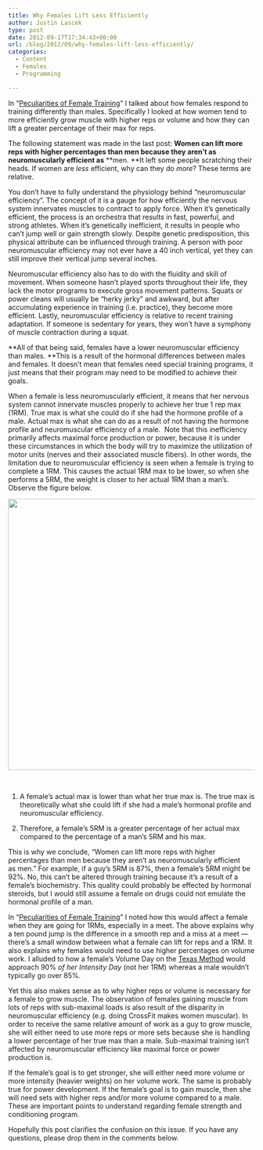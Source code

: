 ```yaml
---
title: Why Females Lift Less Efficiently
author: Justin Lascek
type: post
date: 2012-09-17T17:34:43+00:00
url: /blog/2012/09/why-females-lift-less-efficiently/
categories:
  - Content
  - Females
  - Programming

---
```

In &#8220;<a href="/blog/2012/08/peculiarities-of-female-training/" target="_blank">Peculiarities of Female Training</a>&#8221; I talked about how females respond to training differently than males. Specifically I looked at how women tend to more efficiently grow muscle with higher reps or volume and how they can lift a greater percentage of their max for reps.

The following statement was made in the last post: **Women can lift more reps with higher percentages than men because they aren’t as neuromuscularly efficient as** **men. **It left some people scratching their heads. If women are _less_ efficient, why can they do _more_? These terms are relative.

You don&#8217;t have to fully understand the physiology behind &#8220;neuromuscular efficiency&#8221;. The concept of it is a gauge for how efficiently the nervous system innervates muscles to contract to apply force. When it&#8217;s genetically efficient, the process is an orchestra that results in fast, powerful, and strong athletes. When it&#8217;s genetically inefficient, it results in people who can&#8217;t jump well or gain strength slowly. Despite genetic predisposition, this physical attribute can be influenced through training. A person with poor neuromuscular efficiency may not ever have a 40 inch vertical, yet they can still improve their vertical jump several inches.

Neuromuscular efficiency also has to do with the fluidity and skill of movement. When someone hasn&#8217;t played sports throughout their life, they lack the motor programs to execute gross movement patterns. Squats or power cleans will usually be &#8220;herky jerky&#8221; and awkward, but after accumulating experience in training (i.e. practice), they become more efficient. Lastly, neuromuscular efficiency is relative to recent training adaptation. If someone is sedentary for years, they won&#8217;t have a symphony of muscle contraction during a squat.

**All of that being said, females have a lower neuromuscular efficiency than males. **This is a result of the hormonal differences between males and females. It doesn&#8217;t mean that females need special training programs, it just means that their program may need to be modified to achieve their goals.

When a female is less neuromuscularly efficient, it means that her nervous system cannot innervate muscles properly to achieve her true 1 rep max (1RM). True max is what she could do if she had the hormone profile of a male. Actual max is what she can do as a result of not having the hormone profile and neuromuscular efficiency of a male.  Note that this inefficiency primarily affects maximal force production or power, because it is under these circumstances in which the body will try to maximize the utilization of motor units (nerves and their associated muscle fibers). In other words, the limitation due to neuromuscular efficiency is seen when a female is trying to complete a 1RM. This causes the actual 1RM max to be lower, so when she performs a 5RM, the weight is closer to her actual 1RM than a man&#8217;s. Observe the figure below.

[<img data-attachment-id="7793" data-permalink="/blog/2012/09/why-females-lift-less-efficiently/female-graph/" data-orig-file="/2012/09/female-graph.png" data-orig-size="729,553" data-comments-opened="1" data-image-meta="{&quot;aperture&quot;:&quot;0&quot;,&quot;credit&quot;:&quot;&quot;,&quot;camera&quot;:&quot;&quot;,&quot;caption&quot;:&quot;&quot;,&quot;created_timestamp&quot;:&quot;0&quot;,&quot;copyright&quot;:&quot;&quot;,&quot;focal_length&quot;:&quot;0&quot;,&quot;iso&quot;:&quot;0&quot;,&quot;shutter_speed&quot;:&quot;0&quot;,&quot;title&quot;:&quot;&quot;}" data-image-title="female graph" data-image-description="" data-medium-file="/2012/09/female-graph-200x151.png" data-large-file="/2012/09/female-graph-450x341.png" class="alignright size-full wp-image-7793" title="female graph" src="/2012/09/female-graph.png" alt="" width="729" height="553" srcset="/2012/09/female-graph.png 729w, /2012/09/female-graph-150x113.png 150w, /2012/09/female-graph-200x151.png 200w, /2012/09/female-graph-450x341.png 450w, /2012/09/female-graph-395x300.png 395w" sizes="(max-width: 729px) 100vw, 729px" />][1]

&nbsp;

1. A female&#8217;s actual max is lower than what her true max is. The true max is theoretically what she could lift if she had a male&#8217;s hormonal profile and neuromuscular efficiency.

2. Therefore, a female&#8217;s 5RM is a greater percentage of her actual max compared to the percentage of a man&#8217;s 5RM and his max.

This is why we conclude, &#8220;Women can lift more reps with higher percentages than men because they aren’t as neuromuscularly efficient as men.&#8221; For example, if a guy&#8217;s 5RM is 87%, then a female&#8217;s 5RM might be 92%. No, this can&#8217;t be altered through training because it&#8217;s a result of a female&#8217;s biochemistry. This quality could probably be effected by hormonal steroids, but I would still assume a female on drugs could not emulate the hormonal profile of a man.

In &#8220;<a href="/blog/2012/08/peculiarities-of-female-training/" target="_blank">Peculiarities of Female Training</a>&#8221; I noted how this would affect a female when they are going for 1RMs, especially in a meet. The above explains why a ten pound jump is the difference in a smooth rep and a miss at a meet &#8212; there&#8217;s a small window between what a female can lift for reps and a 1RM. It also explains why females would need to use higher percentages on volume work. I alluded to how a female&#8217;s Volume Day on the <a href="/books/" target="_blank">Texas Method</a> would approach 90% _of her Intensity Day_ (not her 1RM) whereas a male wouldn&#8217;t typically go over 85%.

Yet this also makes sense as to why higher reps or volume is necessary for a female to grow muscle. The observation of females gaining muscle from lots of reps with sub-maximal loads is also result of the disparity in neuromuscular efficiency (e.g. doing CrossFit makes women muscular). In order to receive the same relative amount of work as a guy to grow muscle, she will either need to use more reps or more sets because she is handling a lower percentage of her true max than a male. Sub-maximal training isn&#8217;t affected by neuromuscular efficiency like maximal force or power production is.

If the female&#8217;s goal is to get stronger, she will either need more volume or more intensity (heavier weights) on her volume work. The same is probably true for power development. If the female&#8217;s goal is to gain muscle, then she will need sets with higher reps and/or more volume compared to a male. These are important points to understand regarding female strength and conditioning program.

Hopefully this post clarifies the confusion on this issue. If you have any questions, please drop them in the comments below.

 [1]: /2012/09/female-graph.png
